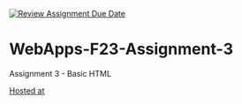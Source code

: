 [![Review Assignment Due Date](https://classroom.github.com/assets/deadline-readme-button-24ddc0f5d75046c5622901739e7c5dd533143b0c8e959d652212380cedb1ea36.svg)](https://classroom.github.com/a/q2-Q7VCy)
# WebApps-F23-Assignment-3
Assignment 3 - Basic HTML


[Hosted at]( https://44-563-webapps-f23.github.io/44563-webapps-f23-assignment3-AbhinayaTanniru/)
